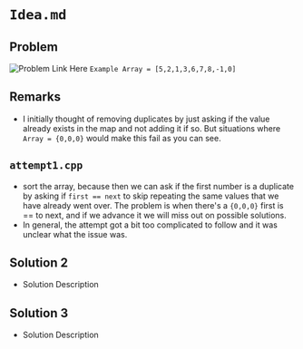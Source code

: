 # `Idea.md`

## Problem

![Problem Link Here](https://i.imgur.com/TaacB45.png)
`Example Array = [5,2,1,3,6,7,8,-1,0]`

## Remarks

- I initially thought of removing duplicates by just asking if the
value already exists in the map and not adding it if so. But situations
where `Array = {0,0,0}` would make this fail as you can see.

## `attempt1.cpp`

- sort the array, because then we can ask if the first number is a duplicate
by asking if `first == next` to skip repeating the same values that we have
already went over. The problem is when there's a `{0,0,0}`
first is == to next, and if we advance it we will miss out on possible solutions.
- In general, the attempt got a bit too complicated to follow and it was unclear
what the issue was.

## Solution 2

- Solution Description

## Solution 3

- Solution Description
